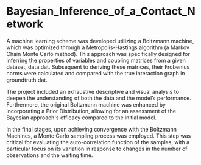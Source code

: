 # Bayesian_Inference_of_a_Contact_Network

A machine learning scheme was developed utilizing a Boltzmann machine, which was optimized through a Metropolis-Hastings algorithm (a Markov Chain Monte Carlo method). This approach was specifically designed for inferring the properties of variables and coupling matrices from a given dataset, data.dat. Subsequent to deriving these matrices, their Frobenius norms were calculated and compared with the true interaction graph in groundtruth.dat.

The project included an exhaustive descriptive and visual analysis to deepen the understanding of both the data and the model’s performance. Furthermore, the original Boltzmann machine was enhanced by incorporating a Prior Distribution, allowing for an assessment of the Bayesian approach's efficacy compared to the initial model.

In the final stages, upon achieving convergence with the Boltzmann Machines, a Monte Carlo sampling process was employed. This step was critical for evaluating the auto-correlation function of the samples, with a particular focus on its variation in response to changes in the number of observations and the waiting time.
